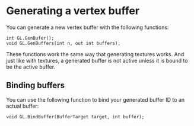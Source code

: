 # Generating a vertex buffer
You can generate a new vertex buffer with the following functions:

```
int GL.GenBufer();
void GL.GenBuffers(int n, out int buffers);
```

These functions work the same way that generating textures works. And just like with textures, a generated buffer is not active unless it is bound to be the active buffer.

## Binding buffers
You can use the following function to bind your generated buffer ID to an actual buffer:

```
void GL.BindBuffer(BufferTarget target, int buffer);
```